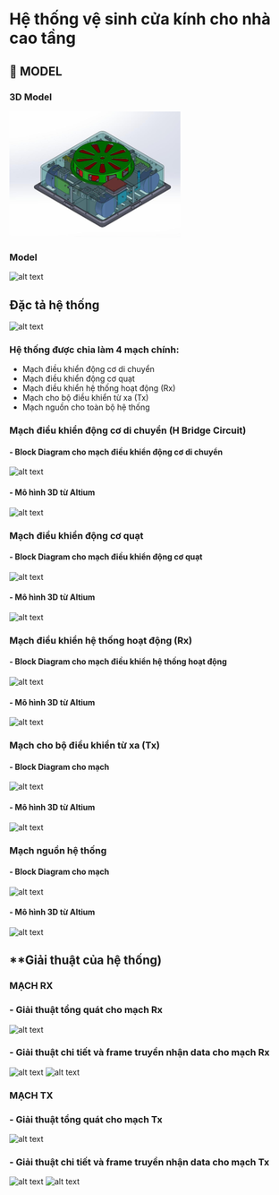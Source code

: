 # Hệ thống vệ sinh cửa kính cho nhà cao tầng
## 🚗 **MODEL**
### 3D Model
![alt text](3D.png)
### Model 
![alt text](../Luan_Van/model.png)
## **Đặc tả hệ thống**
![alt text](../Luan_Van/Block_Diagram/dactahethong.png)
### Hệ thống được chia làm 4 mạch chính: 
- Mạch điều khiển động cơ di chuyển
- Mạch điều khiển động cơ quạt
- Mạch điều khiển hệ thống hoạt động (Rx)
- Mạch cho bộ điều khiển từ xa (Tx) 
- Mạch nguồn cho toàn bộ hệ thống
### Mạch điều khiển động cơ di chuyển (H Bridge Circuit) 
#### - Block Diagram cho mạch điều khiển động cơ di chuyển
![alt text](../Luan_Van/Block_Diagram/blockmotor.png)
#### - Mô hình 3D từ Altium
![alt text](../Luan_Van/Model/Motor.png)
### Mạch điều khiển động cơ quạt
#### - Block Diagram cho mạch điều khiển động cơ quạt
![alt text](../Luan_Van/Block_Diagram/blockmotorfan.png)
#### - Mô hình 3D từ Altium 
![alt text](../Luan_Van/Model/Motorfan.png)
### Mạch điều khiển hệ thống hoạt động (Rx)
#### - Block Diagram cho mạch điều khiển hệ thống hoạt động 
![alt text](../Luan_Van/Block_Diagram/blockRx.png)
#### - Mô hình 3D từ Altium
![alt text](../Luan_Van/Model/Rx.png)
### Mạch cho bộ điều khiển từ xa (Tx)
#### - Block Diagram cho mạch
![alt text](../Luan_Van/Block_Diagram/BlockTx.png)
#### - Mô hình 3D từ Altium 
![alt text](../Luan_Van/Model/Tx.png)
### Mạch nguồn hệ thống 
#### - Block Diagram cho mạch 
![alt text](../Luan_Van/Block_Diagram/Blockpower.png)
#### - Mô hình 3D từ Altium 
![alt text](../Luan_Van/Model/power.png)
## **Giải thuật của hệ thống)
### **MẠCH RX** 
### - Giải thuật tổng quát cho mạch Rx 
![alt text](../Luan_Van/Block_code/Rx.png)
### - Giải thuật chi tiết và frame truyền nhận data cho mạch Rx 
![alt text](../Luan_Van/Block_code/Rx_detailed.png)
![alt text](../Luan_Van/Block_code/Rx_data.png)
### **MẠCH TX** 
### - Giải thuật tổng quát cho mạch Tx 
![alt text](../Luan_Van/Block_code/Tx.png)
### - Giải thuật chi tiết và frame truyền nhận data cho mạch Tx 
![alt text](../Luan_Van/Block_code/Tx_detailed.png)
![alt text](../Luan_Van/Block_code/Tx_data.png)
